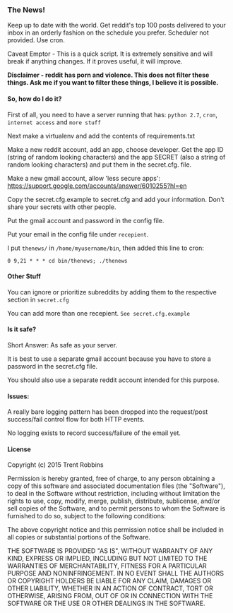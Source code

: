 
### The News!

Keep up to date with the world. Get reddit's top 100 posts delivered to your inbox in an orderly fashion on the schedule you prefer. Scheduler not provided. Use cron.

Caveat Emptor - This is a quick script. It is extremely sensitive and will break if anything changes. If it proves useful, it will improve.

**Disclaimer - reddit has porn and violence. This does not filter these things. Ask me if you want to filter these things, I believe it is possible.**


#### So, how do I do it?

First of all, you need to have a server running that has: `python 2.7`, `cron`, `internet access` and `more stuff`

Next make a virtualenv and add the contents of requirements.txt

Make a new reddit account, add an app, choose developer. Get the app ID (string of random looking characters) and the app SECRET (also a string of random looking characters) and put them in the secret.cfg. file.

Make a new gmail account, allow 'less secure apps': https://support.google.com/accounts/answer/6010255?hl=en

Copy the secret.cfg.example to secret.cfg and add your information. Don't share your secrets with other people.

Put the gmail account and password in the config file.

Put your email in the config file under `recepient`.


I put `thenews/` in `/home/myusername/bin`, then added this line to cron:

`0 9,21 * * * cd bin/thenews; ./thenews`


#### Other Stuff

You can ignore or prioritize subreddits by adding them to the respective section in `secret.cfg`

You can add more than one recepient. `See secret.cfg.example`


#### Is it safe?

Short Answer: As safe as your server.

It is best to use a separate gmail account because you have to store a password in the secret.cfg file.

You should also use a separate reddit account intended for this purpose.


#### Issues:

A really bare logging pattern has been dropped into the request/post success/fail control flow for both HTTP events.

No logging exists to record success/failure of the email yet.


#### License

Copyright (c) 2015 Trent Robbins

Permission is hereby granted, free of charge, to any person obtaining a copy
of this software and associated documentation files (the "Software"), to deal
in the Software without restriction, including without limitation the rights
to use, copy, modify, merge, publish, distribute, sublicense, and/or sell
copies of the Software, and to permit persons to whom the Software is
furnished to do so, subject to the following conditions:

The above copyright notice and this permission notice shall be included in
all copies or substantial portions of the Software.

THE SOFTWARE IS PROVIDED "AS IS", WITHOUT WARRANTY OF ANY KIND, EXPRESS OR
IMPLIED, INCLUDING BUT NOT LIMITED TO THE WARRANTIES OF MERCHANTABILITY,
FITNESS FOR A PARTICULAR PURPOSE AND NONINFRINGEMENT.  IN NO EVENT SHALL THE
AUTHORS OR COPYRIGHT HOLDERS BE LIABLE FOR ANY CLAIM, DAMAGES OR OTHER
LIABILITY, WHETHER IN AN ACTION OF CONTRACT, TORT OR OTHERWISE, ARISING FROM,
OUT OF OR IN CONNECTION WITH THE SOFTWARE OR THE USE OR OTHER DEALINGS IN
THE SOFTWARE.
